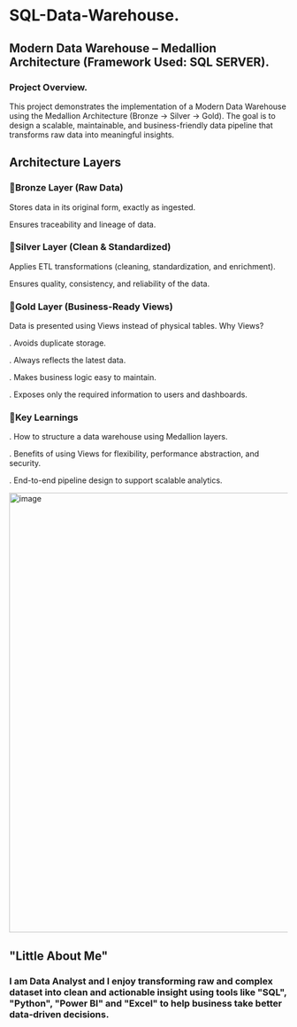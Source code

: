 # SQL-Data-Warehouse.
## Modern Data Warehouse – Medallion Architecture (Framework Used: SQL SERVER).
### Project Overview.

This project demonstrates the implementation of a Modern Data Warehouse using the Medallion Architecture (Bronze → Silver → Gold).
The goal is to design a scalable, maintainable, and business-friendly data pipeline that transforms raw data into meaningful insights.


## Architecture Layers

### 🥉Bronze Layer (Raw Data)

Stores data in its original form, exactly as ingested.

Ensures traceability and lineage of data.


### 🥈Silver Layer (Clean & Standardized)

Applies ETL transformations (cleaning, standardization, and enrichment).

Ensures quality, consistency, and reliability of the data.


### 🥇Gold Layer (Business-Ready Views)
Data is presented using Views instead of physical tables.
Why Views?

  . Avoids duplicate storage.
  
  . Always reflects the latest data.
  
  . Makes business logic easy to maintain.
  
  . Exposes only the required information to users and dashboards.

### 📝Key Learnings
 . How to structure a data warehouse using Medallion layers.
 
 . Benefits of using Views for flexibility, performance abstraction, and security.
 
 . End-to-end pipeline design to support scalable analytics.

<img width="1537" height="794" alt="image" src="https://github.com/user-attachments/assets/935c5293-4122-4785-bbef-5a8acbafc013" />


 ## "Little About Me"
### I am Data Analyst and I enjoy transforming raw and complex dataset into clean and actionable insight using tools like "SQL", "Python", "Power BI" and "Excel" to help business take better data-driven     decisions.
